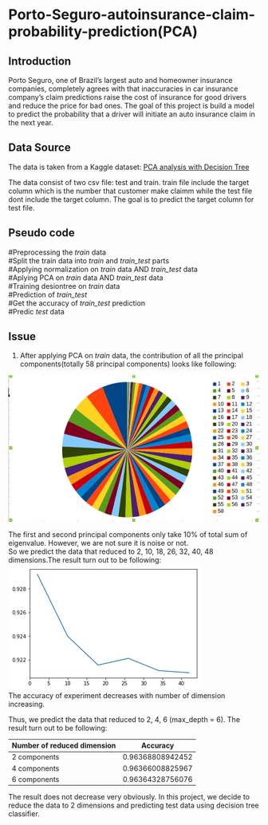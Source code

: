 # Porto-Seguro-autoinsurance-claim-probability-prediction(PCA)
## Introduction 
Porto Seguro, one of Brazil’s largest auto and homeowner insurance companies, completely agrees with that inaccuracies in car insurance company’s claim predictions raise the cost of insurance for good drivers and reduce the price for bad ones. The goal of this project is build a model to predict the probability that a driver will initiate an auto insurance claim in the next year.

## Data Source
The data is taken from a Kaggle dataset: [PCA analysis with Decision Tree](https://www.kaggle.com/priyasd/portoseguro)   

The data consist of two csv file: test and train. train file include the target column which is the number that customer make claimm while the test file dont include the target column. The goal is to predict the target column for test file.

## Pseudo code 
#Preprocessing the _train_ data    
#Split the train data into _train_ and *train_test* parts   
#Applying normalization on _train_ data AND _train_test_ data  
#Aplying PCA on _train_ data AND *train_test* data  
#Training desiontree on _train_ data   
#Prediction of *train_test*   
#Get the accuracy of *train_test* prediction    
#Predic _test_ data  

## Issue 
1. After applying PCA on _train_ data, the contribution of all the principal components(totally 58 principal components) looks like following:

![alt text](https://github.com/phylliskaka/Porto-Seguro-autoinsurance-claim-probability-prediction/blob/master/all%20principal%20component.png)

The first and second principal components only take 10% of total sum of eigenvalue. However, we are not sure it is noise or not.   
So we predict the data that reduced to 2, 10, 18, 26, 32, 40, 48 dimensions.The result turn out to be following:
![alt text](https://github.com/phylliskaka/Porto-Seguro-autoinsurance-claim-probability-prediction/blob/master/train_accuracy.png)    
The accuracy of experiment decreases with number of dimension increasing.    

Thus, we predict the data that reduced to 2, 4, 6 (max_depth = 6). The result turn out to be following:

| Number of reduced dimension |    Accuracy      |
|-----------------------------|:---------------: |
|        2 components         | 0.96368808942452 |
|        4 components         | 0.96366008825967 |
|        6 components         | 0.96364328756076 | 


The result does not decrease very obviously. In this project, we decide to reduce the data to 2 dimensions and predicting test data using decision tree classifier.  

 

